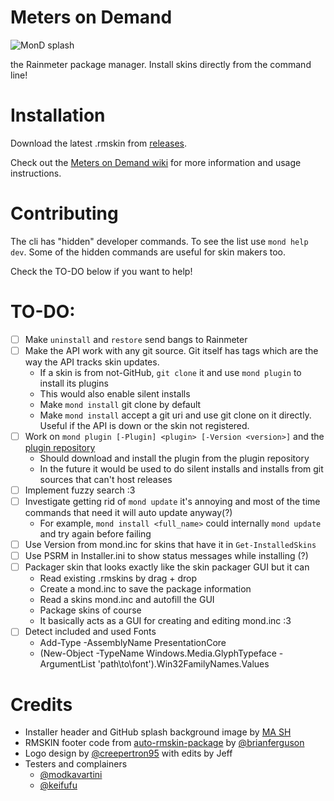 # Meters on Demand

![MonD splash](https://repository-images.githubusercontent.com/601636170/25834e41-d86e-4f2a-809c-441ab80c2a8a)

the Rainmeter package manager. Install skins directly from the command line!

# Installation

Download the latest .rmskin from [releases](https://github.com/meters-on-demand/cli/releases).

Check out the [Meters on Demand wiki](https://docs.rainmeter.skin/) for more information and usage instructions.

# Contributing

The cli has "hidden" developer commands. To see the list use `mond help dev`. Some of the hidden commands are useful for skin makers too. 

Check the TO-DO below if you want to help!

# TO-DO:

- [ ] Make `uninstall` and `restore` send bangs to Rainmeter
- [ ] Make the API work with any git source. Git itself has tags which are the way the API tracks skin updates.
  - If a skin is from not-GitHub, `git clone` it and use `mond plugin` to install its plugins
  - This would also enable silent installs
  - Make `mond install` git clone by default
  - Make `mond install` accept a git uri and use git clone on it directly. Useful if the API is down or the skin not registered.
- [ ] Work on `mond plugin [-Plugin] <plugin> [-Version <version>]` and the [plugin repository](https://github.com/meters-on-demand/plugins)
  - Should download and install the plugin from the plugin repository
  - In the future it would be used to do silent installs and installs from git sources that can't host releases
- [ ] Implement fuzzy search :3
- [ ] Investigate getting rid of `mond update` it's annoying and most of the time commands that need it will auto update anyway(?)
  - For example, `mond install <full_name>` could internally `mond update` and try again before failing
- [ ] Use Version from mond.inc for skins that have it in `Get-InstalledSkins`
- [ ] Use PSRM in Installer.ini to show status messages while installing (?)
- [ ] Packager skin that looks exactly like the skin packager GUI but it can
  - Read existing .rmskins by drag + drop
  - Create a mond.inc to save the package information
  - Read a skins mond.inc and autofill the GUI
  - Package skins of course
  - It basically acts as a GUI for creating and editing mond.inc :3
- [ ] Detect included and used Fonts
  - Add-Type -AssemblyName PresentationCore
  - (New-Object -TypeName Windows.Media.GlyphTypeface -ArgumentList 'path\to\font').Win32FamilyNames.Values

# Credits

- Installer header and GitHub splash background image by [MA SH](https://www.artstation.com/artwork/L36yml)
- RMSKIN footer code from [auto-rmskin-package](https://github.com/brianferguson/auto-rmskin-package/blob/master/.github/workflows/release.yml) by [@brianferguson](https://github.com/brianferguson)
- Logo design by [@creepertron95](https://github.com/creepertron95) with edits by Jeff
- Testers and complainers
  - [@modkavartini](https://github.com/modkavartini)
  - [@keifufu](https://github.com/keifufu)
